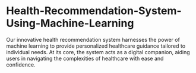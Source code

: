 # Health-Recommendation-System-Using-Machine-Learning
Our innovative health recommendation system harnesses the power of machine learning to provide personalized healthcare guidance tailored to individual needs. At its core, the system acts as a digital companion, aiding users in navigating the complexities of healthcare with ease and confidence.
